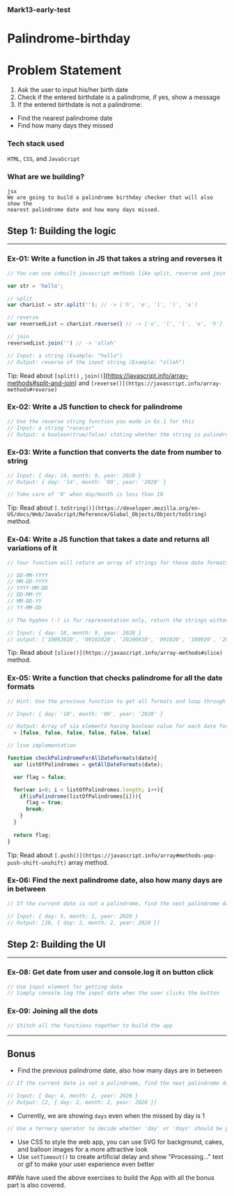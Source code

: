### Mark13-early-test
# Palindrome-birthday

# Problem Statement

1. Ask the user to input his/her birth date
2. Check if the entered birthdate is a palindrome, if yes, show a message
3. If the entered birthdate is not a palindrome:
- Find the nearest palindrome date
- Find how many days they missed

### Tech stack used

`HTML`, `CSS`, and `JavaScript`

### What are we building?

```
jsx
We are going to build a palindrome birthday checker that will also show the 
nearest palindrome date and how many days missed.

```


## Step 1: Building the logic

---

### Ex-01: Write a function in JS that takes a string and reverses it

```jsx
// You can use inbuilt javascript methods like split, reverse and join

var str = 'hello';

// split
var charList = str.split(''); // -> ['h', 'e', 'l', 'l', 'o']

// reverse
var reversedList = charList.reverse() // -> ['o', 'l', 'l', 'e', 'h']

// join
reversedList.join('') // -> 'olleh'

// Input: a string (Example: "hello")
// Output: reverse of the input string (Example: "olleh")
```


Tip: Read about `[split()` ,  `join()`](https://javascript.info/array-methods#split-and-join)  and `[reverse()](https://javascript.info/array-methods#reverse)`

### Ex-02: Write a JS function to check for palindrome

```jsx
// Use the reverse string function you made in Ex.1 for this
// Input: a string "racecar"
// Output: a boolean(true/false) stating whether the string is palindrome or not
```


### Ex-03: Write a function that converts the date from number to string

```jsx
// Input: { day: 14, month: 9, year: 2020 }
// Output: { day: '14', month: '09', year: '2020' }

// Take care of '0' when day/month is less than 10
```


Tip: Read about `[.toString()](https://developer.mozilla.org/en-US/docs/Web/JavaScript/Reference/Global_Objects/Object/toString)` method.

### Ex-04: Write a JS function that takes a date and returns all variations of it

```jsx
// Your function will return an array of strings for these date formats

// DD-MM-YYYY
// MM-DD-YYYY
// YYYY-MM-DD
// DD-MM-YY
// MM-DD-YY
// YY-MM-DD

// The hyphen (-) is for representation only, return the strings without hyphens

// Input: { day: 10, month: 9, year: 2020 }
// output: ['10092020', '09102020', '20200910', '091020', '100920', '200910']

```

Tip: Read about `[slice()](https://javascript.info/array-methods#slice)` method.

### Ex-05: Write a function that checks palindrome for all the date formats

 

```jsx
// Hint: Use the previous function to get all formats and loop through it

// Input: { day: '10', month: '09', year: '2020' }

// Output: Array of six elements having boolean value for each date format
  > [false, false, false, false, false, false]

// live implementation

function checkPalindromeForAllDateFormats(date){
  var listOfPalindromes = getAllDateFormats(date);

  var flag = false;

  for(var i=0; i < listOfPalindromes.length; i++){
    if(isPalindrome(listOfPalindromes[i])){
      flag = true;
      break;
    }
  }
  
  return flag;
}
```


Tip: Read about `[.push()](https://javascript.info/array#methods-pop-push-shift-unshift)` array method.

### Ex-06: Find the next palindrome date, also how many days are in between

```jsx
// If the current date is not a palindrome, find the next palindrome date

// Input: { day: 5, month: 1, year: 2020 }
// Output: [28, { day: 2, month: 2, year: 2020 }]
```


## Step 2: Building the UI

---

### Ex-08: Get date from user and console.log it on button click

 

```jsx
// Use input element for getting date
// Simply console.log the input date when the user clicks the button
```


### Ex-09: Joining all the dots

```jsx
// Stitch all the functions together to build the app
```


---

## Bonus

- Find the previous palindrome date, also how many days are in between

```jsx
// If the current date is not a palindrome, find the next palindrome date

// Input: { day: 4, month: 2, year: 2020 }
// Output: [2, { day: 2, month: 2, year: 2020 }]
```


- Currently, we are showing `days` even when the missed by day is 1

```jsx
// Use a ternary operator to decide whether 'day' or 'days' should be printed
```

- Use CSS to style the web app, you can use SVG for background, cakes, and balloon images for a more attractive look
- Use `setTimeout()` to create artificial delay and show "Processing..." text or gif to make your user experience even better


##We have used the above exercises to build the App with all the bonus part is also covered. 
